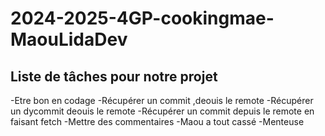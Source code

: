 # 2024-2025-4GP-cookingmae-MaouLidaDev

## Liste de tâches pour notre projet
 -Etre bon en codage
 -Récupérer un commit ,deouis le remote
 -Récupérer un dycommit deouis le remote
 -Récupérer un commit depuis le remote en faisant fetch 
 -Mettre des commentaires 
 -Maou a tout cassé
 -Menteuse